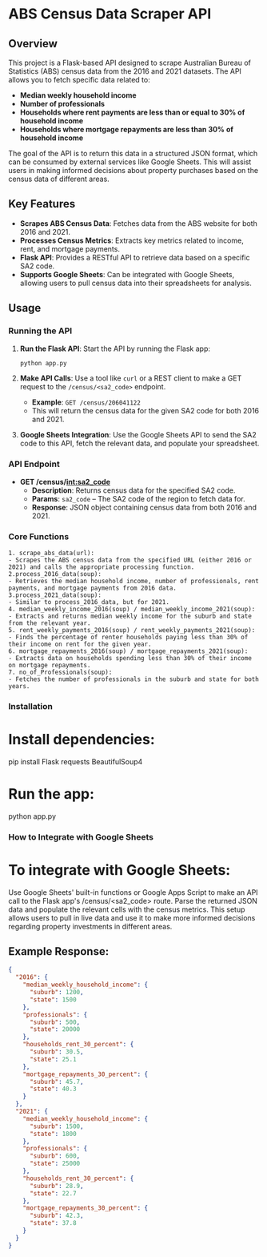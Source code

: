 # ABS Census Data Scraper API

## Overview
This project is a Flask-based API designed to scrape Australian Bureau of Statistics (ABS) census data from the 2016 and 2021 datasets. The API allows you to fetch specific data related to:

- **Median weekly household income**
- **Number of professionals**
- **Households where rent payments are less than or equal to 30% of household income**
- **Households where mortgage repayments are less than 30% of household income**

The goal of the API is to return this data in a structured JSON format, which can be consumed by external services like Google Sheets. This will assist users in making informed decisions about property purchases based on the census data of different areas.

## Key Features
- **Scrapes ABS Census Data**: Fetches data from the ABS website for both 2016 and 2021.
- **Processes Census Metrics**: Extracts key metrics related to income, rent, and mortgage payments.
- **Flask API**: Provides a RESTful API to retrieve data based on a specific SA2 code.
- **Supports Google Sheets**: Can be integrated with Google Sheets, allowing users to pull census data into their spreadsheets for analysis.

## Usage

### Running the API
1. **Run the Flask API**: Start the API by running the Flask app:
    ```bash
    python app.py
    ```

2. **Make API Calls**: Use a tool like `curl` or a REST client to make a GET request to the `/census/<sa2_code>` endpoint.
   - **Example**: `GET /census/206041122`
   - This will return the census data for the given SA2 code for both 2016 and 2021.

3. **Google Sheets Integration**: Use the Google Sheets API to send the SA2 code to this API, fetch the relevant data, and populate your spreadsheet.

### API Endpoint
- **GET /census/<int:sa2_code>**
  - **Description**: Returns census data for the specified SA2 code.
  - **Params**: `sa2_code` – The SA2 code of the region to fetch data for.
  - **Response**: JSON object containing census data from both 2016 and 2021.

### Core Functions
    1. scrape_abs_data(url):
    - Scrapes the ABS census data from the specified URL (either 2016 or 2021) and calls the appropriate processing function.
    2.process_2016_data(soup):
    - Retrieves the median household income, number of professionals, rent payments, and mortgage payments from 2016 data.
    3.process_2021_data(soup):
    - Similar to process_2016_data, but for 2021.
    4. median_weekly_income_2016(soup) / median_weekly_income_2021(soup):
    - Extracts and returns median weekly income for the suburb and state from the relevant year.
    5. rent_weekly_payments_2016(soup) / rent_weekly_payments_2021(soup):
    - Finds the percentage of renter households paying less than 30% of their income on rent for the given year.
    6. mortgage_repayments_2016(soup) / mortgage_repayments_2021(soup):
    - Extracts data on households spending less than 30% of their income on mortgage repayments.
    7. no_of_Professionals(soup):
    - Fetches the number of professionals in the suburb and state for both years.

### Installation
# Install dependencies:
pip install Flask requests BeautifulSoup4
# Run the app:
python app.py

### How to Integrate with Google Sheets
# To integrate with Google Sheets:
Use Google Sheets' built-in functions or Google Apps Script to make an API call to the Flask app's /census/<sa2_code> route.
Parse the returned JSON data and populate the relevant cells with the census metrics.
This setup allows users to pull in live data and use it to make more informed decisions regarding property investments in different areas.

## Example Response:
```json
{
  "2016": {
    "median_weekly_household_income": {
      "suburb": 1200,
      "state": 1500
    },
    "professionals": {
      "suburb": 500,
      "state": 20000
    },
    "households_rent_30_percent": {
      "suburb": 30.5,
      "state": 25.1
    },
    "mortgage_repayments_30_percent": {
      "suburb": 45.7,
      "state": 40.3
    }
  },
  "2021": {
    "median_weekly_household_income": {
      "suburb": 1500,
      "state": 1800
    },
    "professionals": {
      "suburb": 600,
      "state": 25000
    },
    "households_rent_30_percent": {
      "suburb": 28.9,
      "state": 22.7
    },
    "mortgage_repayments_30_percent": {
      "suburb": 42.3,
      "state": 37.8
    }
  }
}

